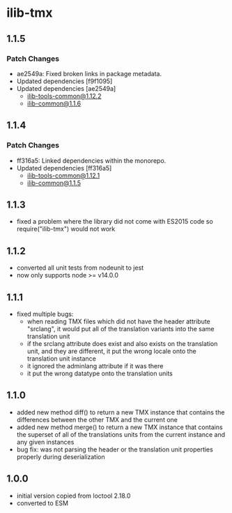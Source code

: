 # ilib-tmx

## 1.1.5

### Patch Changes

- ae2549a: Fixed broken links in package metadata.
- Updated dependencies [f9f1095]
- Updated dependencies [ae2549a]
  - ilib-tools-common@1.12.2
  - ilib-common@1.1.6

## 1.1.4

### Patch Changes

- ff316a5: Linked dependencies within the monorepo.
- Updated dependencies [ff316a5]
  - ilib-tools-common@1.12.1
  - ilib-common@1.1.5

## 1.1.3

- fixed a problem where the library did not come with ES2015 code
  so require("ilib-tmx") would not work

## 1.1.2

- converted all unit tests from nodeunit to jest
- now only supports node >= v14.0.0

## 1.1.1

- fixed multiple bugs:
  - when reading TMX files which did not have the header
    attribute "srclang", it would put all of the translation
    variants into the same translation unit
  - if the srclang attribute does exist and also exists on
    the translation unit, and they are different, it put the
    wrong locale onto the translation unit instance
  - it ignored the adminlang attribute if it was there
  - it put the wrong datatype onto the translation units

## 1.1.0

- added new method diff() to return a new TMX instance that contains
  the differences between the other TMX and the current one
- added new method merge() to return a new TMX instance that contains
  the superset of all of the translations units from the current instance
  and any given instances
- bug fix: was not parsing the header or the translation unit properties
  properly during deserialization

## 1.0.0

- initial version copied from loctool 2.18.0
- converted to ESM
